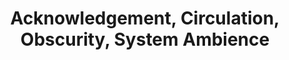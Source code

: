 ---
ee_id_show: '4161'
site: '1'
type: '5'
title: Acknowledgement, Circulation, Obscurity, System Ambience
url: acknowledgement-circulation-obscurity-system-ambience
live_url: https://rhizome.org/editorial/2014/jun/24/emulating-bomb-iraq-arcangel/
year: '2014'
venue: Rhizome.org
state_country: Cyberspace
pitch: Dragan Espenschied restored my 2005 digital “readymade”, Bomb Iraq, and now
  it runs in a browser! Def check it out, and read Dragan’s beautiful txt. Another
  “virtual show” :-/
ps:
imgs: rhizome-2014-06-database-install-01-ih.jpg,rhizome-2014-06-database-install-05-ih.jpg,rhizome-2014-06-database-install-08-ih.jpg,rhizome-2014-06-database-install-07-ih.jpg,rhizome-2014-06-database-install-09-ih.jpg,rhizome-2014-06-database-install-06-ih.jpg,rhizome-2014-06-database-install-10-ih.jpg,rhizome-2014-06-database-install-11-ih.jpg,rhizome-2014-06-database-install-13-ih.jpg,rhizome-2014-06-database-install-15-ih.jpg
things: "[4038] [2005-020-bomb-iraq] 2005-020-Bomb Iraq"
status:
layout: shows
---